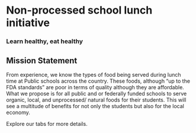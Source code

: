 # Non-processed school lunch initiative
### Learn healthy, eat healthy


## Mission Statement
 From experience, we know the types of food being served during lunch time at Public schools across the country. These foods, although “up to the FDA standards” are poor in terms of quality although they are affordable. What we propose is for all public and or federally funded schools to serve organic, local, and unprocessed/ natural foods for their students. This will see a multitude of benefits for not only the students but also for the local economy. 
 
Explore our tabs for more details.